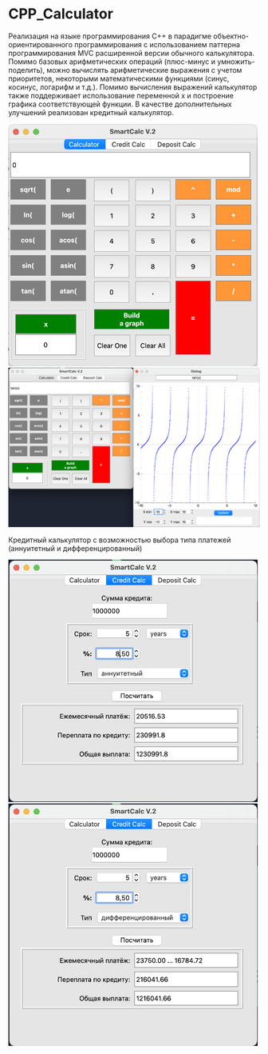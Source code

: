 # CPP_Calculator
Реализация на языке программирования С++ в парадигме объектно-ориентированного программирования с использованием паттерна программирования MVC расширенной версии обычного калькулятора. Помимо базовых арифметических операций (плюс-минус и умножить-поделить), можно вычислять арифметические выражения с учетом приоритетов, некоторыми математическими функциями (синус, косинус, логарифм и т.д.). Помимо вычисления выражений калькулятор также поддерживает использование переменной x и построение графика соответствующей функции. В качестве дополнительных улучшений реализован кредитный калькулятор.

<img src="images/calc1.png" alt="network_route" width="500"/>

<img src="images/calc2.png" alt="network_route" width="1000"/>

Кредитный калькулятор с возможностью выбора типа платежей (аннуитетный и дифференцированный)

<img src="images/credit.png" alt="network_route" width="500"/>

<img src="images/credit1.png" alt="network_route" width="500"/>
